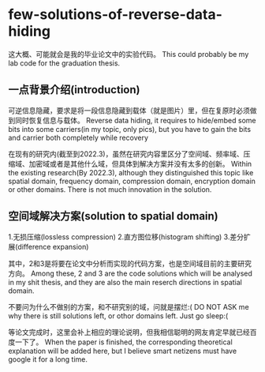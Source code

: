 # few-solutions-of-reverse-data-hiding

这大概、可能就会是我的毕业论文中的实验代码。
This could probably be my lab code for the graduation thesis.

## 一点背景介绍(introduction)

可逆信息隐藏，要求是将一段信息隐藏到载体（就是图片）里，但在复原时必须做到同时恢复信息与载体。
Reverse data hiding, it requires to hide/embed some bits into some carriers(in my topic, only pics), 
but you have to gain the bits and carrier both completely while recovery

在现有的研究内(截至到2022.3)，虽然在研究内容里区分了空间域、频率域、压缩域、加密域或者是其他什么域，但具体到解决方案并没有太多的创新。
Within the existing research(By 2022.3), although they distinguished this topic like spatial domain, frequency domain, 
compression domain, encryption domain or other domains. There is not much innovation in the solution.

## 空间域解决方案(solution to spatial domain)
1.无损压缩(lossless compression)
2.直方图位移(histogram shifting)
3.差分扩展(difference expansion)

其中，2和3是将要在论文中分析而实现的代码方案，也是空间域目前的主要研究方向。
Among these, 2 and 3 are the code solutions which will be analysed in my shit thesis, and they are also the main reserch directions in spatial domain.

不要问为什么不做别的方案，和不研究别的域，问就是摆烂:(
DO NOT ASK me why there is still solutions left, or othor domains left. Just go sleep:(

等论文完成时，这里会补上相应的理论说明，但我相信聪明的网友肯定早就已经百度一下了。
When the paper is finished, the corresponding theoretical explanation will be added here, but I believe smart netizens must have google it for a long time.
